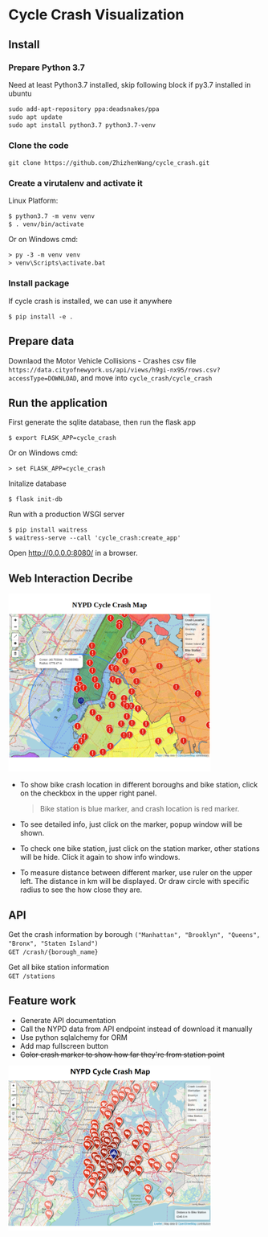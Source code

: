 # Cycle Crash Visualization

## Install
### Prepare Python 3.7
Need at least Python3.7 installed, skip following block if py3.7 installed in ubuntu
```console
sudo add-apt-repository ppa:deadsnakes/ppa
sudo apt update
sudo apt install python3.7 python3.7-venv
```
### Clone the code
```console
git clone https://github.com/ZhizhenWang/cycle_crash.git
```

### Create a virutalenv and activate it  
Linux Platform:
```console
$ python3.7 -m venv venv
$ . venv/bin/activate
```
Or on Windows cmd:
```console
> py -3 -m venv venv
> venv\Scripts\activate.bat
```
### Install package
If cycle crash is installed, we can use it anywhere
```console
$ pip install -e .
```
## Prepare data
Downlaod the Motor Vehicle Collisions - Crashes csv file `https://data.cityofnewyork.us/api/views/h9gi-nx95/rows.csv?accessType=DOWNLOAD`, 
and move into `cycle_crash/cycle_crash`

## Run the application
First generate the sqlite database, then run the flask app
```console
$ export FLASK_APP=cycle_crash
```
Or on Windows cmd:
```console
> set FLASK_APP=cycle_crash
```
Initalize database
```console
$ flask init-db
```
Run with a production WSGI server
```console
$ pip install waitress
$ waitress-serve --call 'cycle_crash:create_app'
```
Open <http://0.0.0.0:8080/> in a browser.

## Web Interaction Decribe
<img src="cycle_crash/static/screenshot.png" width="80%">

- To show bike crash location in different boroughs and bike station, click on the checkbox in the upper right panel.

    > Bike station is blue marker, and crash location is red marker.

- To see detailed info, just click on the marker, popup window will be shown.

- To check one bike station, just click on the station marker, other stations will be hide. Click it again to show info windows.

- To measure distance between different marker, use ruler on the upper left. The distance in km will be displayed. Or draw circle with specific radius to see the how close they are.

## API
Get the crash information by borough `("Manhattan", "Brooklyn", "Queens", "Bronx", "Staten Island")`   
`GET /crash/{borough_name}`

Get all bike station information  
`GET /stations`

## Feature work
- Generate API documentation
- Call the NYPD data from API endpoint instead of download it manually
- Use python sqlalchemy for ORM
- Add map fullscreen button
- ~~Color crash marker to show how far they're from station point~~

<img src="cycle_crash/static/screenshot2.png" width="80%">